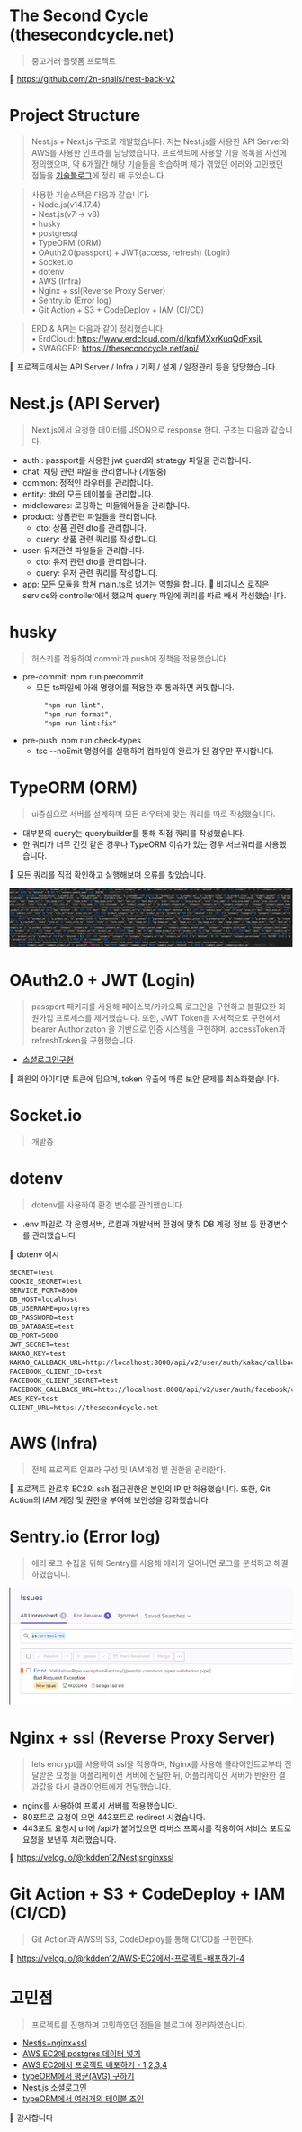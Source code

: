 # The Second Cycle (thesecondcycle.net)

> 중고거래 플랫폼 프로젝트

🔑 https://github.com/2n-snails/nest-back-v2

# Project Structure
> Nest.js + Next.js 구조로 개발했습니다. 저는 Nest.js를 사용한 API Server와 AWS를 사용한 인프라를 담당했습니다. 프로젝트에 사용할 기술 목록을 사전에 정의했으며, 약 6개월간 해당 기술들을 학습하며 제가 겪었던 에러와 고민했던 점들을 [기술블로그](https://velog.io/@rkdden12)에 정리 해 두었습니다.

> 사용한 기술스택은 다음과 같습니다.
<br>• Node.js(v14.17.4)
<br>• Nest.js(v7 -> v8)
<br>• husky
<br>• postgresql
<br>• TypeORM (ORM)
<br>• OAuth2.0(passport) + JWT(access, refresh) (Login)
<br>• Socket.io
<br>• dotenv
<br>• AWS (Infra)
<br>• Nginx + ssl(Reverse Proxy Server)
<br>• Sentry.io (Error log)
<br>• Git Action + S3 + CodeDeploy + IAM (CI/CD)

> ERD & API는 다음과 같이 정리했습니다. <br> • ErdCloud: https://www.erdcloud.com/d/kqfMXxrKuqQdFxsjL <br> • SWAGGER: https://thesecondcycle.net/api/

🔑 프로젝트에서는 API Server / Infra / 기획 / 설계 / 일정관리 등을 담당했습니다.

# Nest.js (API Server)
> Next.js에서 요청한 데이터를 JSON으로 response 한다. 구조는 다음과 같습니다.
* auth : passport를 사용한 jwt guard와 strategy 파일을 관리합니다.
* chat: 채팅 관련 파일을 관리합니다 (개발중)
* common: 정적인 라우터를 관리합니다.
* entity: db의 모든 테이블을 관리합니다.
* middlewares: 로깅하는 미들웨어들을 관리합니다.
* product: 상품관련 파일들을 관리합니다.
  * dto: 상품 관련 dto를 관리합니다.
  * query: 상품 관련 쿼리를 작성합니다.
* user: 유저관련 파일들을 관리합니다.
  * dto: 유저 관련 dto를 관리합니다.
  * query: 유저 관련 쿼리를 작성합니다.
* app: 모든 모듈을 합쳐 main.ts로 넘기는 역할을 합니다.
🔑 비지니스 로직은 service와 controller에서 했으며 query 파일에 쿼리를 따로 빼서 작성했습니다.

# husky
> 허스키를 적용하여 commit과 push에 정책을 적용했습니다.

* pre-commit: npm run precommit
  * 모든 ts파일에 아래 명령어를 적용한 후 통과하면 커밋합니다.
    ```
      "npm run lint",
      "npm run format",
      "npm run lint:fix"
    ```
* pre-push: npm run check-types
  * tsc --noEmit 명령어를 실행하여 컴파일이 완료가 된 경우만 푸시합니다.

# TypeORM (ORM)
> ui중심으로 서버를 설계하며 모든 라우터에 맞는 쿼리를 따로 작성했습니다.
* 대부분의 query는 querybuilder를 통해 직접 쿼리를 작성했습니다.
* 한 쿼리가 너무 긴것 같은 경우나 TypeORM 이슈가 있는 경우 서브쿼리를 사용했습니다.

🔑 모든 쿼리를 직접 확인하고 실행해보며 오류를 찾았습니다.

![](./images/typeORM.PNG)

# OAuth2.0 + JWT (Login)
> passport 패키지를 사용해 페이스북/카카오톡 로그인을 구현하고 불필요한 회원가입 프로세스를 제거했습니다. 또한, JWT Token을  자체적으로 구현해서 bearer Authorizaton 을 기반으로 인증 시스템을 구현하며. accessToken과 refreshToken을 구현했습니다.

* [소셜로그인구현](https://velog.io/@rkdden12/Nest.js-%EC%86%8C%EC%85%9C%EB%A1%9C%EA%B7%B8%EC%9D%B8)

🔑 회원의 아이디만 토큰에 담으며, token 유출에 따른 보안 문제를 최소화했습니다.

# Socket.io
> 개발중

# dotenv
> dotenv를 사용하여 환경 변수를 관리했습니다.

* .env 파일로 각 운영서버, 로컬과 개발서버 환경에 맞춰 DB 계정 정보 등 환경변수를 관리했습니다

🔑 dotenv 예시
```
SECRET=test
COOKIE_SECRET=test
SERVICE_PORT=8000
DB_HOST=localhost
DB_USERNAME=postgres
DB_PASSWORD=test
DB_DATABASE=test
DB_PORT=5000
JWT_SECRET=test
KAKAO_KEY=test
KAKAO_CALLBACK_URL=http://localhost:8000/api/v2/user/auth/kakao/callback
FACEBOOK_CLIENT_ID=test
FACEBOOK_CLIENT_SECRET=test
FACEBOOK_CALLBACK_URL=http://localhost:8000/api/v2/user/auth/facebook/callback
AES_KEY=test
CLIENT_URL=https://thesecondcycle.net
```

# AWS (Infra)
> 전체 프로젝트 인프라 구성 및 IAM계정 별 권한을 관리한다.

🔑 프로젝트 완료후 EC2의 ssh 접근권한은 본인의 IP 만 허용했습니다. 또한, Git Action의 IAM 계정 및 권한을 부여해 보안성을 강화했습니다.

# Sentry.io (Error log)
> 에러 로그 수집을 위해 Sentry를 사용해 에러가 일어나면 로그를 분석하고 해결하였습니다.

![](./images/sentry.PNG)

# Nginx + ssl (Reverse Proxy Server)
> lets encrypt를 사용하여 ssl을 적용하며, Nginx를 사용해 클라이언트로부터 전달받은 요청을 어플리케이션 서버에 전달한 뒤, 어플리케이션 서버가 반환한 결과값을 다시 클라이언트에게 전달했습니다.

* nginx를 사용하여 프록시 서버를 적용했습니다.
* 80포트로 요청이 오면 443포트로 redirect 시켰습니다.
* 443포트 요청시 url에 /api가 붙어있으면 리버스 프록시를 적용하여 서비스 포트로 요청을 보낸후 처리했습니다.

🔑 https://velog.io/@rkdden12/Nestjsnginxssl

# Git Action + S3 + CodeDeploy + IAM (CI/CD)
> Git Action과 AWS의 S3, CodeDeploy를 통해 CI/CD를 구현한다.

🔑 https://velog.io/@rkdden12/AWS-EC2에서-프로젝트-배포하기-4

# 고민점
> 프로젝트를 진행하며 고민하였던 점들을 블로그에 정리하였습니다.

* [Nestjs+nginx+ssl](https://velog.io/@rkdden12/Nestjsnginxssl)
* [AWS EC2에 postgres 데이터 넣기](https://velog.io/@rkdden12/AWS-EC2%EC%97%90-postgres-%EB%8D%B0%EC%9D%B4%ED%84%B0-%EB%84%A3%EA%B8%B0)
* [AWS EC2에서 프로젝트 배포하기 - 1,2,3,4](https://velog.io/@rkdden12/AWS-EC2%EC%97%90%EC%84%9C-%ED%94%84%EB%A1%9C%EC%A0%9D%ED%8A%B8-%EB%B0%B0%ED%8F%AC%ED%95%98%EA%B8%B0-1)
* [typeORM에서 평균(AVG) 구하기](https://velog.io/@rkdden12/nest.js-typeORM%EC%97%90%EC%84%9C-%ED%8F%89%EA%B7%A0-%EA%B5%AC%ED%95%98%EA%B8%B0)
* [Nest.js 소셜로그인](https://velog.io/@rkdden12/Nest.js-%EC%86%8C%EC%85%9C%EB%A1%9C%EA%B7%B8%EC%9D%B8)
* [typeORM에서 여러개의 테이블 조인](https://velog.io/@rkdden12/typeORM%EC%97%90%EC%84%9C-%EC%97%AC%EB%9F%AC%EA%B0%9C%EC%9D%98-%ED%85%8C%EC%9D%B4%EB%B8%94-%EC%A1%B0%EC%9D%B8)

🔑 감사합니다
